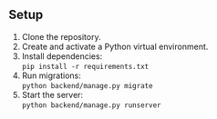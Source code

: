 ## Setup

1. Clone the repository.
2. Create and activate a Python virtual environment.
3. Install dependencies:  
	 `pip install -r requirements.txt`
4. Run migrations:  
	 `python backend/manage.py migrate`
5. Start the server:  
	 `python backend/manage.py runserver`
